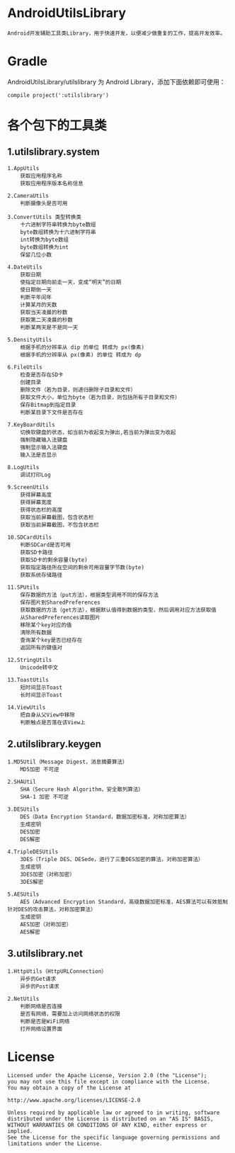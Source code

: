 # AndroidUtilsLibrary

	Android开发辅助工具类Library，用于快速开发，以便减少做重复的工作，提高开发效率。

# Gradle

AndroidUtilsLibrary/utilslibrary 为 Android Library，添加下面依赖即可使用：

	compile project(':utilslibrary')

# 各个包下的工具类

## 1.utilslibrary.system

	1.AppUtils
		获取应用程序名称
		获取应用程序版本名称信息
		
	2.CameraUtils
		判断摄像头是否可用
	
	3.ConvertUtils 类型转换类
		十六进制字符串转换为byte数组
		byte数组转换为十六进制字符串
		int转换为byte数组
		byte数组转换为int
		保留几位小数

	4.DateUtils
		获取日期
		使指定日期向前走一天，变成“明天”的日期
		使日期倒一天
		判断平年闰年
		计算某月的天数
		获取当天凌晨的秒数
		获取第二天凌晨的秒数
		判断某两天是不是同一天

	5.DensityUtils
		根据手机的分辨率从 dip 的单位 转成为 px(像素)
		根据手机的分辨率从 px(像素) 的单位 转成为 dp
		
	6.FileUtils
		检查是否存在SD卡
		创建目录
		删除文件（若为目录，则递归删除子目录和文件）
		获取文件大小，单位为byte（若为目录，则包括所有子目录和文件）
		保存Bitmap到指定目录
		判断某目录下文件是否存在
	
	7.KeyBoardUtils
		切换软键盘的状态，如当前为收起变为弹出,若当前为弹出变为收起
		强制隐藏输入法键盘
		强制显示输入法键盘
		输入法是否显示
	
	8.LogUtils
		调试打印Log
	
	9.ScreenUtils
		获得屏幕高度
		获得屏幕宽度
		获得状态栏的高度
		获取当前屏幕截图，包含状态栏
		获取当前屏幕截图，不包含状态栏
	
	10.SDCardUtils
		判断SDCard是否可用
		获取SD卡路径
		获取SD卡的剩余容量(byte)
		获取指定路径所在空间的剩余可用容量字节数(byte)
		获取系统存储路径
	
	11.SPUtils
		保存数据的方法（put方法），根据类型调用不同的保存方法
		保存图片到SharedPreferences
		获取数据的方法（get方法），根据默认值得到数据的类型，然后调用对应方法获取值
		从SharedPreferences读取图片
		移除某个key对应的值
		清除所有数据
		查询某个key是否已经存在
		返回所有的键值对

	12.StringUtils
		Unicode转中文
		
	13.ToastUtils
		短时间显示Toast
		长时间显示Toast
	
	14.ViewUtils
		把自身从父View中移除
		判断触点是否落在该View上

## 2.utilslibrary.keygen

	1.MD5Util（Message Digest，消息摘要算法）
		MD5加密 不可逆
		
	2.SHAUtil
		SHA（Secure Hash Algorithm，安全散列算法）
		SHA-1 加密 不可逆
	
	3.DESUtils
		DES（Data Encryption Standard，数据加密标准，对称加密算法）
		生成密钥
		DES加密
		DES解密
	
	4.TripleDESUtils
		3DES（Triple DES、DESede，进行了三重DES加密的算法，对称加密算法）
		生成密钥
		3DES加密（对称加密）
		3DES解密
	
	5.AESUtils
		AES（Advanced Encryption Standard，高级数据加密标准，AES算法可以有效抵制针对DES的攻击算法，对称加密算法）
		生成密钥
		AES加密（对称加密）
		AES解密

## 3.utilslibrary.net

	1.HttpUtils（HttpURLConnection）
		异步的Get请求
		异步的Post请求
		
	2.NetUtils
		判断网络是否连接
		是否有网络，需要加上访问网络状态的权限
		判断是否是WiFi网络
		打开网络设置界面

# License
    
    Licensed under the Apache License, Version 2.0 (the "License");
    you may not use this file except in compliance with the License.
    You may obtain a copy of the License at
    
    http://www.apache.org/licenses/LICENSE-2.0
    
    Unless required by applicable law or agreed to in writing, software
    distributed under the License is distributed on an "AS IS" BASIS,
    WITHOUT WARRANTIES OR CONDITIONS OF ANY KIND, either express or implied.
    See the License for the specific language governing permissions and
    limitations under the License.

